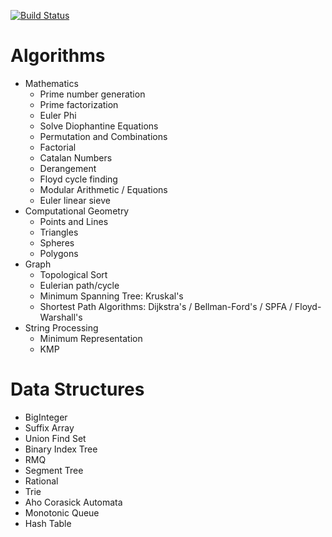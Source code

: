 [![Build Status](https://travis-ci.org/Ra1nWarden/Algorithms_And_Data_Structures.svg?branch=master)](https://travis-ci.org/Ra1nWarden/Algorithms_And_Data_Structures)
# Algorithms
- Mathematics
  - Prime number generation
  - Prime factorization
  - Euler Phi
  - Solve Diophantine Equations
  - Permutation and Combinations
  - Factorial
  - Catalan Numbers
  - Derangement
  - Floyd cycle finding
  - Modular Arithmetic / Equations
  - Euler linear sieve
- Computational Geometry
  - Points and Lines
  - Triangles
  - Spheres
  - Polygons
- Graph
  - Topological Sort
  - Eulerian path/cycle
  - Minimum Spanning Tree: Kruskal's
  - Shortest Path Algorithms: Dijkstra's / Bellman-Ford's / SPFA / Floyd-Warshall's
- String Processing
  - Minimum Representation
  - KMP

# Data Structures
- BigInteger
- Suffix Array
- Union Find Set
- Binary Index Tree
- RMQ
- Segment Tree
- Rational
- Trie
- Aho Corasick Automata
- Monotonic Queue
- Hash Table
